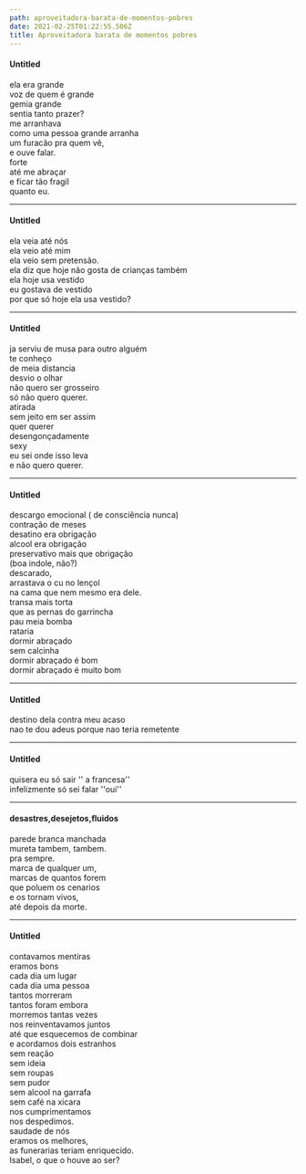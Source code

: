 ```yaml
---
path: aproveitadora-barata-de-momentos-pobres
date: 2021-02-25T01:22:55.506Z
title: Aproveitadora barata de momentos pobres
---
```


#### Untitled

ela era grande  
voz de quem é grande  
gemia grande  
sentia tanto prazer?  
me arranhava  
como uma pessoa grande arranha  
um furacão pra quem vê,  
e ouve falar.  
forte  
até me abraçar  
e ficar tão fragil  
quanto eu.  


-----

#### Untitled

ela veia até nós  
ela veio até mim  
ela veio sem pretensão.  
ela  diz que hoje não gosta de crianças também  
ela hoje usa vestido  
eu gostava de vestido  
por que só hoje  ela usa vestido?  

-----

#### Untitled

ja serviu de musa para outro alguém  
te conheço  
de meia distancia  
desvio o olhar  
não quero ser grosseiro  
só não quero querer.  
atirada  
sem jeito em ser assim  
quer querer  
desengonçadamente  
sexy  
eu sei onde isso leva  
e não quero querer.  

-----

#### Untitled

descargo emocional ( de consciência nunca)  
contração de meses  
desatino era obrigação  
alcool era obrigação  
preservativo mais que obrigação  
(boa indole, não?)  
descarado,  
arrastava o cu no lençol  
na cama que nem mesmo era dele.  
transa mais torta   
que as pernas do garrincha  
pau meia bomba  
rataria  
dormir abraçado  
sem calcinha  
dormir abraçado é bom  
dormir abraçado é muito bom  

-----

#### Untitled

destino dela contra meu acaso  
nao te dou adeus porque nao teria remetente  


-----

#### Untitled

quisera eu só sair '' a francesa''  
infelizmente só sei falar ''oui''  

-----

#### desastres,desejetos,fluidos

parede branca manchada  
mureta tambem, tambem.  
pra sempre.  
marca de qualquer um,  
marcas de quantos forem  
que poluem os cenarios  
e os tornam vivos,  
até depois da morte.  

-----

#### Untitled

contavamos mentiras  
eramos bons  
cada dia um lugar  
cada dia uma pessoa  
tantos morreram  
tantos foram embora  
morremos tantas vezes  
nos reinventavamos juntos  
até que esquecemos de combinar  
e acordamos dois estranhos  
sem reação  
sem ideia  
sem roupas  
sem pudor  
sem alcool na garrafa  
sem café na xicara  
nos cumprimentamos  
nos despedimos.  
saudade de nós  
eramos os melhores,  
as funerarias teriam enriquecido.  
Isabel, o que o houve ao ser?  
